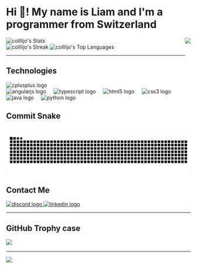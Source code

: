 # Hi 👋! My name is Liam and I'm a programmer from Switzerland

<img align="right" height="150" src="https://i.imgflip.com/7m23j1.jpg"  />
<img alt="colllijo's Stats" src="https://github-readme-stats.vercel.app/api?username=colllijo&theme=radical&show_icons=true&hide_border=false&count_private=true" height="150px" />
<div align="left">
	<img alt="colllijo's Streak" src="https://github-readme-streak-stats.herokuapp.com/?user=colllijo&theme=radical&hide_border=false" height="150px" />
	<img alt="colllijo's Top Languages" src="https://github-readme-stats.vercel.app/api/top-langs/?username=colllijo&theme=radical&show_icons=true&hide_border=false&layout=compact" height="150px" />
</div>

---

## Technologies

<div align="left">
	<img src="https://cdn.jsdelivr.net/gh/devicons/devicon/icons/cplusplus/cplusplus-original.svg" height="30" alt="cplusplus logo"  />
</div>
<div align="left">
	<img src="https://cdn.jsdelivr.net/gh/devicons/devicon/icons/angularjs/angularjs-original.svg" height="30" alt="angularjs logo"  />
	<img width="12" />
	<img src="https://cdn.jsdelivr.net/gh/devicons/devicon/icons/typescript/typescript-original.svg" height="30" alt="typescript logo"  />
	<img width="12" />
	<img src="https://cdn.jsdelivr.net/gh/devicons/devicon/icons/html5/html5-original.svg" height="30" alt="html5 logo"  />
	<img width="12" />
	<img src="https://cdn.jsdelivr.net/gh/devicons/devicon/icons/css3/css3-original.svg" height="30" alt="css3 logo"  />
</div>
<div align="left">
	<img src="https://cdn.jsdelivr.net/gh/devicons/devicon/icons/java/java-original.svg" height="30" alt="java logo"  />
	<img width="12" />
	<img src="https://cdn.jsdelivr.net/gh/devicons/devicon/icons/python/python-original.svg" height="30" alt="python logo"  />
</div>

## Commit Snake

<br clear="both">
<img src="https://raw.githubusercontent.com/colllijo/colllijo/output/snake.svg" alt="Snake animation" />

## Contact Me

<div align="left">
	<a href="https://discord.com/users/499986232915394561" target="_blank">
		<img src="https://img.shields.io/static/v1?message=Discord&logo=discord&label=&color=7289DA&logoColor=white&labelColor=&style=for-the-badge" height="32" alt="discord logo"  />
	</a>
	<a href="https://www.linkedin.com/in/liam-metzger/" target="_blank">
		<img src="https://img.shields.io/static/v1?message=LinkedIn&logo=linkedin&label=&color=0077B5&logoColor=white&labelColor=&style=for-the-badge" height="32" alt="linkedin logo"  />
	</a>
</div>

---

## GitHub Trophy case

![](https://github-profile-trophy.vercel.app/?username=colllijo&theme=radical&no-frame=true&no-bg=false&margin-w=4)

---

[![](https://visitcount.itsvg.in/api?id=colllijo&icon=0&color=0)](https://visitcount.itsvg.in)
